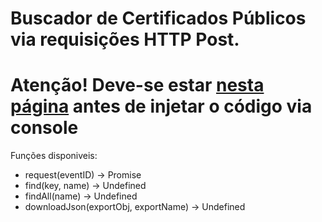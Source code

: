 # Buscador de Certificados Públicos via requisições HTTP Post.
# Atenção! Deve-se estar [nesta página]( https://certificados.iffarroupilha.edu.br/certificados/listaPublica) antes de injetar o código via console

Funções disponiveis:
- request(eventID) -> Promise
- find(key, name) -> Undefined
- findAll(name) -> Undefined
- downloadJson(exportObj, exportName) -> Undefined
